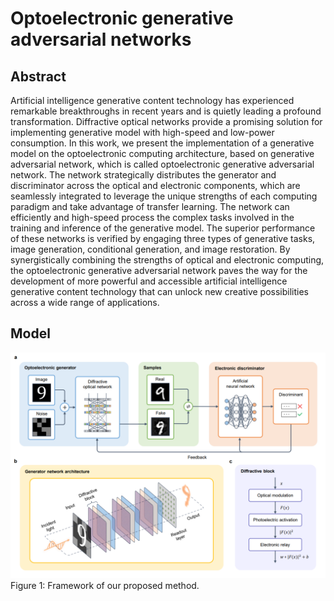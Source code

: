 # Optoelectronic generative adversarial networks

## Abstract
Artificial intelligence generative content technology has experienced remarkable breakthroughs in recent years and is quietly leading a profound transformation. Diffractive optical networks provide a promising solution for implementing generative model with high-speed and low-power consumption. In this work, we present the implementation of a generative model on the optoelectronic computing architecture, based on generative adversarial network, which is called optoelectronic generative adversarial network. The network strategically distributes the generator and discriminator across the optical and electronic components, which are seamlessly integrated to leverage the unique strengths of each computing paradigm and take advantage of transfer learning. The network can efficiently and high-speed process the complex tasks involved in the training and inference of the generative model. The superior performance of these networks is verified by engaging three types of generative tasks, image generation, conditional generation, and image restoration. By synergistically combining the strengths of optical and electronic computing, the optoelectronic generative adversarial network paves the way for the development of more powerful and accessible artificial intelligence generative content technology that can unlock new creative possibilities across a wide range of applications.

## Model
![Image](fig.png)
Figure 1: Framework of our proposed method. 

